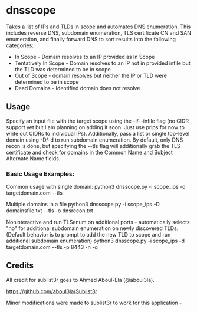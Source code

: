 # dnsscope
Takes a list of IPs and TLDs in scope and automates DNS enumeration. This includes reverse DNS, subdomain enumeration, TLS certificate CN and SAN enumeration, and finally forward DNS to sort results into the following categories:

* In Scope - Domain resolves to an IP provided as In Scope
* Tentatively In Scope - Domain resolves to an IP not in provided infile but the TLD was determined to be in scope
* Out of Scope - domain resolves but neither the IP or TLD were determined to be in scope
* Dead Domains - Identified domain does not resolve

## Usage
Specify an input file with the target scope using the -i/--infile flag (no CIDR support yet but I am planning on adding it soon. Just use prips for now to write out CIDRs to individual IPs). Additionally, pass a list or single top-level domain using -D/-d to run subdomain enumeration. By default, only DNS recon is done, but specifying the --tls flag will additionally grab the TLS certificate and check for domains in the Common Name and Subject Alternate Name fields. 

### Basic Usage Examples:
Common usage with single domain:
    python3 dnsscope.py -i scope_ips -d targetdomain.com --tls

Multiple domains in a file
    python3 dnsscope.py -i scope_ips -D domainsfile.txt --tls -o dnsrecon.txt

Noninteractive and run TLSenum on additional ports - automatically selects "no" for additional subdomain enumeration on newly discovered TLDs. (Default behavior is to prompt to add the new TLD to scope and run additional subdomain enumeration)
    python3 dnsscope.py -i scope_ips -d targetdomain.com --tls -p 8443 -n -q
	


## Credits
All credit for sublist3r goes to Ahmed Aboul-Ela (@aboul3la).

https://github.com/aboul3la/Sublist3r

Minor modifications were made to sublist3r to work for this application - 
